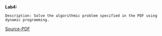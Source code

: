 **Lab4:**
        
    Description: Solve the algorithmic problem specified in the PDF using dynamic programming.

[Source-PDF](https://drive.google.com/file/d/17d0uJX7lc1bPYA4H1-iG8M7Ovu79SmTV)
